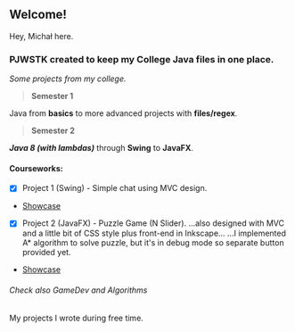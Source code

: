 ## Welcome!

Hey, Michał here.

### PJWSTK created to keep my College Java files in one place.
*Some projects from my college.*


> **Semester 1**

 Java from **basics** to more advanced projects with **files/regex**. 


> **Semester 2**

 **_Java 8 (with lambdas)_** through **Swing** to **JavaFX**.


#### Courseworks:

  - [x] Project 1 (Swing)  - Simple chat using MVC design. 
  * [Showcase](https://i.pinimg.com/originals/39/38/c4/3938c4f40eca24a745c602053acc0ac4.png)
  
  
  - [x] Project 2 (JavaFX) - Puzzle Game (N Slider).
  ...also designed with MVC and a little bit of CSS style plus front-end in Inkscape...
  ...I implemented A* algorithm to solve puzzle, but it's in debug mode so separate button provided yet.
  * [Showcase](https://i.pinimg.com/originals/ee/66/d8/ee66d8f3b089615cb84d284704be641a.png)




###### Check also GameDev and Algorithms
My projects I wrote during free time.
